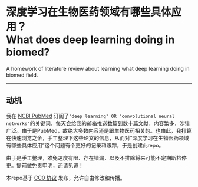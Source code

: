 # 深度学习在生物医药领域有哪些具体应用？<br> What does deep learning doing in biomed?

A homework of literature review about learning what deep learning doing in biomed field.

---

## 动机

我在 [NCBI PubMed](https://pubmed.ncbi.nlm.nih.gov/) 订阅了`"deep learning" OR "convolutional neural networks"`的关键词，每天会给我的邮箱推送数篇到数十篇文献，内容繁多，涉猎广泛。由于是PubMed，故绝大多数内容还是跟生物医药相关的。也由此，我打算在快速浏览之余，手工整理下这些论文的信息，从而对“深度学习在生物医药领域有哪些具体应用”这个问题有个更好的记录和跟踪，于是创建此repo。

由于是手工整理，难免速度有限、存在错漏，以及不排除将来可能不定期断档停更。提前做免责申明，还请见谅！

本repo基于 [CC0 协议](LICENSE) 发布，允许自由修改和传播。
